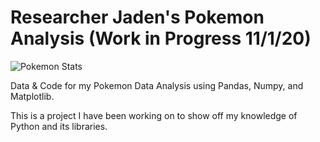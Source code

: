 # Researcher Jaden's Pokemon Analysis (Work in Progress 11/1/20)

![Pokemon Stats](https://img.rankedboost.com/wp-content/uploads/2018/10/Pokemon-Lets-Go-Stats.jpg)

Data & Code for my Pokemon Data Analysis using Pandas, Numpy, and Matplotlib.

This is a project I have been working on to show off my knowledge of Python and its libraries.
